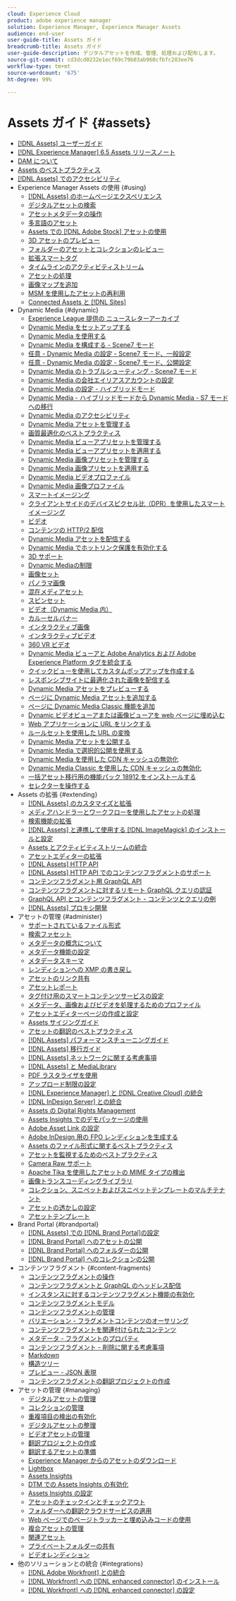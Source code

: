 ```yaml
---
cloud: Experience Cloud
product: adobe experience manager
solution: Experience Manager, Experience Manager Assets
audience: end-user
user-guide-title: Assets ガイド
breadcrumb-title: Assets ガイド
user-guide-description: デジタルアセットを作成、管理、処理および配布します。
source-git-commit: cd3dcd0232e1ecf69c79b03ab960cfbfc283ee76
workflow-type: tm+mt
source-wordcount: '675'
ht-degree: 99%

---
```



# Assets ガイド {#assets}

+ [[!DNL Assets] ユーザーガイド](home.md)
+ [[!DNL Experience Manager] 6.5 Assets リリースノート](https://experienceleague.adobe.com/docs/experience-manager-65/release-notes/release-notes.html?lang=ja)
+ [DAM について](assets.md)
+ [Assets のベストプラクティス](best-practices-for-assets.md)
+ [ [!DNL Assets] でのアクセシビリティ](accessibility.md)
+ Experience Manager Assets の使用 {#using}
   + [[!DNL Assets] のホームページエクスペリエンス](assets-home-page.md)
   + [デジタルアセットの検索](search-assets.md)
   + [アセットメタデータの操作](metadata.md)
   + [多言語のアセット](multilingual-assets.md)
   + [Assets での  [!DNL Adobe Stock]  アセットの使用](aem-assets-adobe-stock.md)
   + [3D アセットのプレビュー](previewing-3d-assets.md)
   + [フォルダーのアセットとコレクションのレビュー](bulk-approval.md)
   + [拡張スマートタグ](enhanced-smart-tags.md)
   + [タイムラインのアクティビティストリーム](activity-stream.md)
   + [アセットの処理](assets-workflow.md)
   + [画像マップを追加](image-maps.md)
   + [MSM を使用したアセットの再利用](reuse-assets-using-msm.md)
   + [Connected Assets と  [!DNL Sites]](use-assets-across-connected-assets-instances.md)
+ Dynamic Media {#dynamic}
   + [Experience League 提供の ニュースレターアーカイブ](dynamic-media-newsletter.md)
   + [Dynamic Media をセットアップする](administering-dynamic-media.md)
   + [Dynamic Media を使用する](dynamic-media.md)
   + [Dynamic Media を構成する - Scene7 モード](config-dms7.md)
   + [任意 - Dynamic Media の設定 - Scene7 モード、一般設定](dm-general-settings.md)
   + [任意 - Dynamic Media の設定 - Scene7 モード、公開設定](dm-publish-settings.md)
   + [Dynamic Media のトラブルシューティング - Scene7 モード](troubleshoot-dms7.md)
   + [Dynamic Media の会社エイリアスアカウントの設定](dm-alias-account.md)
   + [Dynamic Media の設定 - ハイブリッドモード](config-dynamic.md)
   + [Dynamic Media - ハイブリッドモードから Dynamic Media - S7 モードへの移行](migrate-from-hybrid-to-dms7.md)
   + [Dynamic Media のアクセシビリティ](accessibility-dm.md)
   + [Dynamic Media アセットを管理する](managing-assets.md)
   + [画質最適化のベストプラクティス](best-practices-for-optimizing-the-quality-of-your-images.md)
   + [Dynamic Media ビューアプリセットを管理する](managing-viewer-presets.md)
   + [Dynamic Media ビューアプリセットを適用する](viewer-presets.md)
   + [Dynamic Media 画像プリセットを管理する](managing-image-presets.md)
   + [Dynamic Media 画像プリセットを適用する](image-presets.md)
   + [Dynamic Media ビデオプロファイル](video-profiles.md)
   + [Dynamic Media 画像プロファイル](image-profiles.md)
   + [スマートイメージング](imaging-faq.md)
   + [クライアントサイドのデバイスピクセル比（DPR）を使用したスマートイメージング](client-side-dpr.md)
   + [ビデオ](s7-video.md)
   + [コンテンツの HTTP/2 配信](http2.md)
   + [Dynamic Media アセットを配信する](delivering-dynamic-media-assets.md)
   + [Dynamic Media でホットリンク保護を有効化する](hotlink-protection.md)
   + [3D サポート](/help/assets/assets-3d.md)
   + [Dynamic Mediaの制限](limitations.md)
   + [画像セット](image-sets.md)
   + [パノラマ画像](panoramic-images.md)
   + [混在メディアセット](mixed-media-sets.md)
   + [スピンセット](spin-sets.md)
   + [ビデオ（Dynamic Media 内）](video.md)
   + [カルーセルバナー](carousel-banners.md)
   + [インタラクティブ画像](interactive-images.md)
   + [インタラクティブビデオ](interactive-videos.md)
   + [360 VR ビデオ](/help/assets/360-video.md)
   + [Dynamic Media ビューアと Adobe Analytics および Adobe Experience Platform タグを統合する](/help/assets/tags.md)
   + [クイックビューを使用してカスタムポップアップを作成する](custom-pop-ups.md)
   + [レスポンシブサイトに最適化された画像を配信する](responsive-site.md)
   + [Dynamic Media アセットをプレビューする](previewing-assets.md)
   + [ページに Dynamic Media アセットを追加する](adding-dynamic-media-assets-to-pages.md)
   + [ページに Dynamic Media Classic 機能を追加](scene7.md)
   + [Dynamic ビデオビューアまたは画像ビューアを web ページに埋め込む](embed-code.md)
   + [Web アプリケーションに URL をリンクする](linking-urls-to-yourwebapplication.md)
   + [ルールセットを使用した URL の変換](using-rulesets-to-transform-urls.md)
   + [Dynamic Media アセットを公開する](publishing-dynamicmedia-assets.md)
   + [Dynamic Media で選択的公開を使用する](selective-publishing.md)
   + [Dynamic Media を使用した CDN キャッシュの無効化](invalidate-cdn-cache-dynamic-media.md)
   + [Dynamic Media Classic を使用した CDN キャッシュの無効化](invalidate-cdn-cache-dm-classic.md)
   + [一括アセット移行用の機能パック 18912 をインストールする](bulk-ingest-migrate.md)
   + [セレクターを操作する](working-with-selectors.md)
+ Assets の拡張 {#extending}
   + [ [!DNL Assets] のカスタマイズと拡張](extending-assets.md)
   + [メディアハンドラーとワークフローを使用したアセットの処理](media-handlers.md)
   + [検索機能の拡張](searchx.md)
   + [ [!DNL Assets] と連携して使用する  [!DNL ImageMagick]  のインストールと設定](best-practices-for-imagemagick.md)
   + [Assets とアクティビティストリームの統合](extending-activity-stream.md)
   + [アセットエディターの拡張](asseteditorx.md)
   + [[!DNL Assets] HTTP API](mac-api-assets.md)
   + [  [!DNL Assets]  HTTP API でのコンテンツフラグメントのサポート](assets-api-content-fragments.md)
   + [コンテンツフラグメント用 GraphQL API](content-fragments/graphql-api-content-fragments.md)
   + [コンテンツフラグメントに対するリモート GraphQL クエリの認証](content-fragments/graphql-authentication-content-fragments.md)
   + [GraphQL API とコンテンツフラグメント - コンテンツとクエリの例](/help/assets/content-fragments/content-fragments-graphql-samples.md)
   + [[!DNL Assets] プロキシ開発](proxy.md)
+ アセットの管理 {#administer}
   + [サポートされているファイル形式](assets-formats.md)
   + [検索ファセット](search-facets.md)
   + [メタデータの概念について](metadata-concepts.md)
   + [メタデータ機能の設定](metadata-config.md)
   + [メタデータスキーマ](metadata-schemas.md)
   + [レンディションへの XMP の書き戻し](xmp-writeback.md)
   + [アセットのリンク共有](link-sharing.md)
   + [アセットレポート](asset-reports.md)
   + [タグ付け用のスマートコンテンツサービスの設定](config-smart-tagging.md)
   + [メタデータ、画像およびビデオを処理するためのプロファイル](processing-profiles.md)
   + [アセットエディターページの作成と設定](assets-finder-editor.md)
   + [Assets サイジングガイド](assets-sizing-guide.md)
   + [アセットの翻訳のベストプラクティス](best-practices-for-translating-assets-efficiently.md)
   + [[!DNL Assets] パフォーマンスチューニングガイド](performance-tuning-guidelines.md)
   + [[!DNL Assets] 移行ガイド](assets-migration-guide.md)
   + [[!DNL Assets] ネットワークに関する考慮事項](assets-network-considerations.md)
   + [[!DNL Assets] と MediaLibrary](medialibrary.md)
   + [PDF ラスタライザを使用](aem-pdf-rasterizer.md)
   + [アップロード制限の設定](configuring-asset-upload-restrictions.md)
   + [[!DNL Experience Manager] と  [!DNL Creative Cloud]  の統合](aem-cc-integration-best-practices.md)
   + [ [!DNL InDesign Server] との統合](indesign.md)
   + [Assets の Digital Rights Management](drm.md)
   + [Assets Insights でのデモパッケージの使用](use-demo-package-for-asset-insights.md)
   + [Adobe Asset Link の設定](configure-asset-link.md)
   + [Adobe InDesign 用の FPO レンディションを生成する](configure-fpo-renditions.md)
   + [Assets のファイル形式に関するベストプラクティス](assets-file-format-best-practices.md)
   + [アセットを監視するためのベストプラクティス](assets-monitoring-best-practices.md)
   + [Camera Raw サポート](camera-raw.md)
   + [Apache Tika を使用したアセットの MIME タイプの検出](detect-asset-mime-type-with-tika.md)
   + [画像トランスコーディングライブラリ](imaging-transcoding-library.md)
   + [コレクション、スニペットおよびスニペットテンプレートのマルチテナント](multi-tenancy.md)
   + [アセットの透かしの設定](watermarking.md)
   + [アセットテンプレート](asset-templates.md)
+ Brand Portal {#brandportal}
   + [ [!DNL Assets]  での [!DNL Brand Portal]の設定](configure-aem-assets-with-brand-portal.md)
   + [ [!DNL Brand Portal] へのアセットの公開](brand-portal-publish-assets.md)
   + [ [!DNL Brand Portal] へのフォルダーの公開](brand-portal-publish-folder.md)
   + [ [!DNL Brand Portal] へのコレクションの公開](brand-portal-publish-collection.md)
+ コンテンツフラグメント {#content-fragments}
   + [コンテンツフラグメントの操作](content-fragments/content-fragments.md)
   + [コンテンツフラグメントと GraphQL のヘッドレス配信](content-fragments/content-fragments-graphql.md)
   + [インスタンスに対するコンテンツフラグメント機能の有効化](content-fragments/content-fragments-configuration-browser.md)
   + [コンテンツフラグメントモデル](content-fragments/content-fragments-models.md)
   + [コンテンツフラグメントの管理](content-fragments/content-fragments-managing.md)
   + [バリエーション - フラグメントコンテンツのオーサリング](content-fragments/content-fragments-variations.md)
   + [コンテンツフラグメントを関連付けられたコンテンツ](content-fragments/content-fragments-assoc-content.md)
   + [メタデータ - フラグメントのプロパティ](content-fragments/content-fragments-metadata.md)
   + [コンテンツフラグメント - 削除に関する考慮事項](content-fragments/content-fragments-delete.md)
   + [Markdown](content-fragments/content-fragments-markdown.md)
   + [構造ツリー](/help/assets/content-fragments/content-fragments-structure-tree.md)
   + [プレビュー - JSON 表現](/help/assets/content-fragments/content-fragments-json-preview.md)
   + [コンテンツフラグメントの翻訳プロジェクトの作成](creating-translation-projects-for-content-fragments.md)
+ アセットの管理 {#managing}
   + [デジタルアセットの管理](manage-assets.md)
   + [コレクションの管理](manage-collections.md)
   + [重複項目の検出の有効化](duplicate-detection.md)
   + [デジタルアセットの整理](organize-assets.md)
   + [ビデオアセットの管理](managing-video-assets.md)
   + [翻訳プロジェクトの作成](translation-projects.md)
   + [翻訳するアセットの準備](preparing-assets-for-translation.md)
   + [Experience Manager からのアセットのダウンロード](download-assets-from-aem.md)
   + [Lightbox](light-box.md)
   + [Assets Insights](asset-insights.md)
   + [DTM での Assets Insights の有効化](use-dtm-for-asset-insights.md)
   + [Assets Insights の設定](configure-asset-insights.md)
   + [アセットのチェックインとチェックアウト](check-out-and-submit-assets.md)
   + [フォルダーへの翻訳クラウドサービスの適用](transition-cloud-services.md)
   + [Web ページでのページトラッカーと埋め込みコードの使用](use-page-tracker.md)
   + [複合アセットの管理](managing-linked-subassets.md)
   + [関連アセット](related-assets.md)
   + [プライベートフォルダーの共有](private-folder.md)
   + [ビデオレンディション](video-renditions.md)
+ 他のソリューションとの統合 {#integrations}
   + [ [!DNL Adobe Workfront] との統合](workfront-integrations.md)
   + [ [!DNL Workfront] への  [!DNL enhanced connector]  のインストール](workfront-connector-install.md)
   + [ [!DNL Workfront] への  [!DNL enhanced connector]  の設定](workfront-connector-configure.md)

